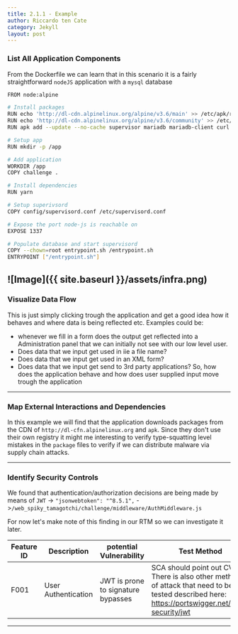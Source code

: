 ```yaml
---
title: 2.1.1 - Example
author: Riccardo ten Cate
category: Jekyll
layout: post
---
```


### **List All Application Components**

From the Dockerfile we can learn that in this scenario it is a fairly straightforward `nodeJS` application with a `mysql` database
```bash
FROM node:alpine

# Install packages
RUN echo 'http://dl-cdn.alpinelinux.org/alpine/v3.6/main' >> /etc/apk/repositories
RUN echo 'http://dl-cdn.alpinelinux.org/alpine/v3.6/community' >> /etc/apk/repositories
RUN apk add --update --no-cache supervisor mariadb mariadb-client curl

# Setup app
RUN mkdir -p /app

# Add application
WORKDIR /app
COPY challenge .

# Install dependencies
RUN yarn

# Setup superivsord
COPY config/supervisord.conf /etc/supervisord.conf

# Expose the port node-js is reachable on
EXPOSE 1337

# Populate database and start supervisord
COPY --chown=root entrypoint.sh /entrypoint.sh
ENTRYPOINT ["/entrypoint.sh"]
```

![Image]({{ site.baseurl }}/assets/infra.png)
---

### **Visualize Data Flow**

This is just simply clicking trough the application and get a good idea how it behaves and where data is being reflected etc. Examples could be:
- whenever we fill in a form does the output get reflected into a Administration panel that we can initially not see with our low level user. 
- Does data that we input get used in iie a file name?
- Does data that we input get used in an XML form?
- Does data that we input get send to 3rd party applications?
So, how does the application behave and how does user supplied input move trough the application

--- 

### **Map External Interactions and Dependencies**

In this example we will find that the application downloads packages from the CDN of `http://dl-cfn.alpinelinux.org` and `apk`. Since they don't use their own registry it might me interesting to verify type-squatting level mistakes in the `package` files to verify if we can distribute malware via supply chain attacks.

---
### **Identify Security Controls**

We  found that authentication/authorization decisions are being made by means of `JWT`
-> `"jsonwebtoken": "^8.5.1",`
->`/web_spiky_tamagotchi/challenge/middleware/AuthMiddleware.js`

For now let's make note of this finding in our RTM so we can investigate it later.

| Feature ID | Description         | potential Vulnerability            | Test Method                                                                                                                                        |
| ---------- | ------------------- | ---------------------------------- | -------------------------------------------------------------------------------------------------------------------------------------------------- |
| F001       | User Authentication | JWT is prone to signature bypasses | SCA should point out CVE. There is also other methods of attack that need to be tested described here:<br>https://portswigger.net/web-security/jwt |


---


